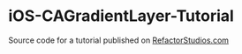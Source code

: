 # iOS-CAGradientLayer-Tutorial
Source code for a tutorial published on [RefactorStudios.com](https://www.refactorstudios.com/blog/2018/9/20/how-to-add-faded-edges-to-scrollable-content)
